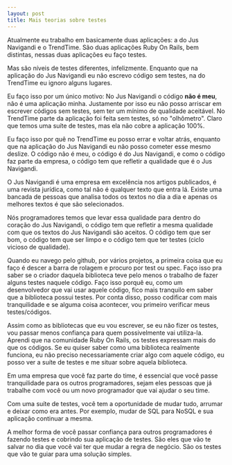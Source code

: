 ```yaml
---
layout: post
title: Mais teorias sobre testes
---
```


Atualmente eu trabalho em basicamente duas aplicações: a do Jus Navigandi e o TrendTime. São duas aplicações Ruby On Rails, bem distintas, nessas duas aplicações eu faço testes.

Mas são níveis de testes diferentes, infelizmente. Enquanto que na aplicação do Jus Navigandi eu não escrevo código sem testes, na do TrendTime eu ignoro alguns lugares.

Eu faço isso por um único motivo: No Jus Navigandi o código **não é meu**, não é uma aplicação minha. Justamente por isso eu não posso arriscar em escrever códigos sem testes, sem ter um mínimo de qualidade aceitável. No TrendTime parte da aplicação foi feita sem testes, só no "olhômetro". Claro que temos uma suíte de testes, mas ela não cobre a aplicação 100%.

Eu faço isso por quê no TrendTime eu posso errar e voltar atrás, enquanto que na aplicação do Jus Navigandi eu não posso cometer esse mesmo deslize. O código não é meu, o código é do Jus Navigandi, e como o código faz parte da empresa, o código tem que refletir a qualidade que é o Jus Navigandi.

O Jus Navigandi é uma empresa em excelência nos artigos publicados, é uma revista jurídica, como tal não é qualquer texto que entra lá. Existe uma bancada de pessoas que analisa todos os textos no dia a dia e apenas os melhores textos é que são selecionados.

Nós programadores temos que levar essa qualidade para dentro do coração do Jus Navigandi, o código tem que refletir a mesma qualidade com que os textos do Jus Navigandi são aceitos. O código tem que ser bom, o código tem que ser limpo e o código tem que ter testes (ciclo vicioso de qualidade).

Quando eu navego pelo github, por vários projetos, a primeira coisa que eu faço é descer a barra de rolagem e procuro por test ou spec. Faço isso pra saber se o criador daquela biblioteca teve pelo menos o trabalho de fazer alguns testes naquele código. Faço isso porquê eu, como um desenvolvedor que vai usar aquele código, fico mais tranquilo em saber que a biblioteca possui testes. Por conta disso, posso codificar com mais tranquilidade e se alguma coisa acontecer, vou primeiro verificar meus testes/códigos.

Assim como as bibliotecas que eu vou escrever, se eu não fizer os testes, vou passar menos confiança para quem possivelmente vai utiliza-la. Aprendi que na comunidade Ruby On Rails, os testes expressam mais do que os códigos. Se eu quiser saber como uma biblioteca realmente funciona, eu não preciso necessariamente criar algo com aquele código, eu posso ver a suíte de testes e me situar sobre aquela biblioteca.

Em uma empresa que você faz parte do time, é essencial que você passe tranquilidade para os outros programadores, sejam eles pessoas que já trabalhe com você ou um novo programador que vai ajudar o seu time.

Com uma suíte de testes, você tem a oportunidade de mudar tudo, arrumar e deixar como era antes. Por exemplo, mudar de SQL para NoSQL e sua aplicação continuar a mesma.

A melhor forma de você passar confiança para outros programadores é fazendo testes e cobrindo sua aplicação de testes. São eles que vão te salvar no dia que você vai ter que mudar a regra de negócio. São os testes que vão te guiar para uma solução simples.
